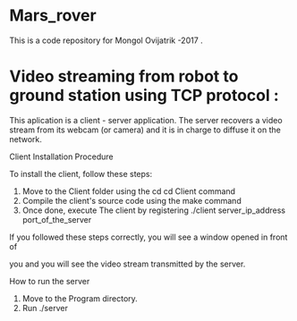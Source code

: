 # Mars_rover
This is a code repository for Mongol Ovijatrik -2017 .


# Video streaming from robot to ground station using TCP protocol :

This aplication is a client - server application. The server recovers a video
stream from its webcam (or camera) and it is in charge to diffuse it on
the network.

Client Installation Procedure

To install the client, follow these steps:
1. Move to the Client folder using the cd cd Client command
2. Compile the client's source code using the make command
3. Once done, execute The client by registering
 ./client server_ip_address port_of_the_server

If you followed these steps correctly, you will see a window opened in front of

you and you will see the video stream transmitted by the server.

How to run the server

1. Move to the Program directory.
2. Run  ./server

